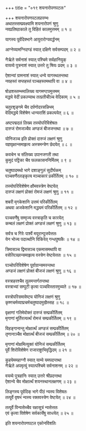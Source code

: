 +++
title = "०१९ शयनारोपणपटलः"

+++
शयनारोपणपटलप्रारम्भः    
अथातस्सम्प्रवक्ष्यामि शयनारोपणं श्रुणु  
नवप्रतिष्ठाकाले तु विहितं कालमुत्तमम् ॥ १ ॥


यागस्य पूर्वदिक्भागे आयुरारोग्यवर्द्धनम्  

आग्नेय्यामग्निदण्डं स्यात् दक्षिणे सर्वसम्पदम् ॥ २ ॥


नैर्ऋते सर्वनाशं स्यात् पश्चिमे सर्वहानियुक्  
वायव्ये पुत्रनाशं स्यात् उत्तरे तु श्रियः प्रदम् ॥ ३ ॥


ऐशान्यां ग्रामनाशं स्यात् धन्ये यागस्थलन्तथा  
नवहस्तं सप्तहस्तं पञ्चहस्तमथापि वा ॥ ४ ॥


षोडशस्तम्भमालिख्य यागमण्टपमुत्तमम्  
मद्ध्ये वेदीं प्रकल्प्याथ तत्प्रतीचीञ्च वेदिकाम् ॥ ५ ॥


चतुरशृङ्गमे चैव दर्पणोदरसन्निभम्  
वेदिमद्ध्ये विशेषेण धान्यराशिं प्रकल्पयेत् ॥ ६ ॥


अष्टपद्मदलं लिख्य तस्योपरिविशेषतः  
दारुजं रोमजञ्चैव अण्डजं बीजजन्तथा ॥ ७ ॥


योनिजञ्च इति प्रोक्तं दारुजं लक्षणं श्रुणु  
यज्ञवृक्षान्समाहृत्य अस्त्रमन्त्रेण छेदयेत् ॥ ८ ॥


कवचेन च संलिख्य उपानजगती तथा  
कुमुदं पट्टिका चैव फलकासननिर्मितम् ॥ ९ ॥


चतुष्पादमथो भागे दशाङ्गुलं सुदीर्घकम्  
पञ्चवर्णैरलङ्कृत्य मञ्चाकारं प्रकीर्तितम् ॥ १० ॥


तस्योपरिविशेषेण क्षौमवस्त्रेण वेष्टयेत्  
दारुजं लक्षणं प्रोक्तं रोमजं लक्षणं श्रुणु ॥ ११ ॥


शबरी मृगकेशानि उत्तमं परिकीर्तितम्  
अथवा अजकेशानि मद्ध्यमं परिकीर्तितम् ॥ १२ ॥


पञ्चवर्णेषु सम्मृज्य वस्त्राकृति च कारयेत्  
कम्बलं लक्षणं प्रोक्तं अण्डजं लक्षणं श्रुणु ॥ १३ ॥


सर्वत्र च गिरेः पार्श्वे मयूरान्पूजयेत्ततः  
येन भोज्य पदार्त्थानि विकिरेत् गन्धपुष्पकैः ॥ १४ ॥


त्रिमासञ्च द्विमासञ्च एकमासमथापि वा  
वसेत्पिञ्छान्समाहृत्य वस्त्रेण वेष्टयेत्ततः ॥ १५ ॥


पञ्चोपरिविशेषेण पूर्वाग्रान्समरन्तथा  
अण्डजं लक्षणं प्रोक्तं बीजजं लक्षणं श्रुणु ॥ १६ ॥



वस्त्राहरश्चैव तूलमन्तर्गतन्तथा  
वस्त्राभ्यां सम्पुटी कृत्वा पञ्चविस्तारमुच्यते ॥ १७ ॥


वस्त्रोपरिसमावेष्ट्य योनिजं लक्षणं श्रुणु  
कृष्णचर्मव्याघ्रचर्मचतुष्पादमुखैस्सह ॥ १८ ॥


वृक्षाणां गतिमेवोक्तं दारुजं सम्प्रकीर्तितम्  
मृगाणां मूर्तिरत्यर्त्थं रोमजं सम्प्रकीर्तितम् ॥ १९ ॥


विहङ्गानान्तु मोक्षार्त्थं अण्डजं सम्प्रकीर्तितम्  
तृणानाञ्चैव मोक्षार्त्थं बीजजं सम्प्रकीर्तितम् ॥ २० ॥


मृगाणां मोक्षमित्युक्तं योनिजं सम्प्रकीर्तितम्  
पूर्वे शिरोविशेषेण राजाराष्ट्राभिवृद्धिदम् ॥ २१ ॥


कुहयेममहाग्नौ स्यात् याम्ये यमपदन्तथा  
नैर्ऋते अपमृत्युं स्यात्पश्चिमे सर्वनाशनम् ॥ २२ ॥


वयव्ये पुत्रहानिः स्यात् उत्तरे श्रीप्रदन्तथा  
ऐशान्ये चैव मोक्षार्त्थं शयनस्थानलक्षणम् ॥ २३ ॥


लिङ्गस्य पूर्वदिक् भागे पीठं न्यस्य विशेषतः  
तत्पूर्वे वृषभं न्यस्य रक्तवस्त्रेण वेष्टयेत् ॥ २४ ॥


तत्पूर्वे विन्यसेच्चैव रक्षासूत्रं न्यसेत्ततः  
एवं कृत्वा विशेषेण सर्वकार्येषु साधयेत् ॥ २५ ॥


इति शयनारोपणपटल एकोनविंशतिः  

